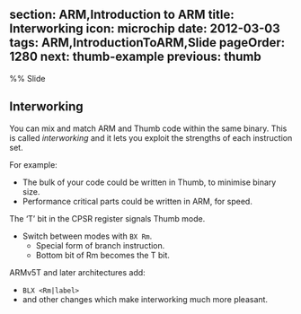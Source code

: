 section: ARM,Introduction to ARM
title: Interworking
icon: microchip
date: 2012-03-03
tags: ARM,IntroductionToARM,Slide
pageOrder: 1280
next: thumb-example
previous: thumb
----

%% Slide
  
## Interworking

You can mix and match ARM and Thumb code within the same binary. This is called *interworking* and it lets you exploit the strengths of each instruction set.

For example:

* The bulk of your code could be written in Thumb, to minimise binary size.
* Performance critical parts could be written in ARM, for speed.

The ‘T’ bit in the CPSR register signals Thumb mode.

* Switch between modes with `BX Rm`.
  * Special form of branch instruction.
  * Bottom bit of Rm becomes the T bit.

ARMv5T and later architectures add:

* `BLX <Rm|label>`
* and other changes which make interworking much more pleasant.
